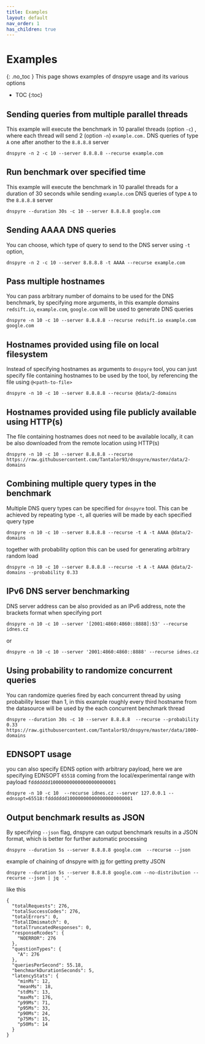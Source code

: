 ```yaml
---
title: Examples
layout: default
nav_order: 1
has_children: true
---
```




# Examples
{: .no_toc }
This page shows examples of dnspyre usage and its various options

* TOC
{:toc}


## Sending queries from multiple parallel threads
This example will execute the benchmark in 10 parallel threads (option `-c`) , where each thread will
send 2 (option `-n`) `example.com.` DNS queries of type `A` one after another to the `8.8.8.8` server
```
dnspyre -n 2 -c 10 --server 8.8.8.8 --recurse example.com
```

## Run benchmark over specified time
This example will execute the benchmark in 10 parallel threads for a duration of 30 seconds while sending `example.com` DNS queries of type `A`
to the `8.8.8.8` server
```
dnspyre --duration 30s -c 10 --server 8.8.8.8 google.com
```

## Sending AAAA DNS queries
You can choose, which type of query to send to the DNS server using `-t` option, 
```
dnspyre -n 2 -c 10 --server 8.8.8.8 -t AAAA --recurse example.com
```

## Pass multiple hostnames
You can pass arbitrary number of domains to be used for the DNS benchmark, by specifying more arguments, in this example domains
`redsift.io`, `example.com`, `google.com` will be used to generate DNS queries
```
dnspyre -n 10 -c 10 --server 8.8.8.8 --recurse redsift.io example.com google.com
```

## Hostnames provided using file on local filesystem
Instead of specifying hostnames as arguments to `dnspyre` tool, you can just specify file containing hostnames to be used by the tool,
by referencing the file using `@<path-to-file>`
```
dnspyre -n 10 -c 10 --server 8.8.8.8 --recurse @data/2-domains
```

## Hostnames provided using file publicly available using HTTP(s) 
The file containing hostnames does not need to be available locally, it can be also downloaded from the remote location using HTTP(s)
```
dnspyre -n 10 -c 10 --server 8.8.8.8 --recurse https://raw.githubusercontent.com/Tantalor93/dnspyre/master/data/2-domains
```

## Combining multiple query types in the benchmark
Multiple DNS query types can be specified for `dnspyre` tool. 
This can be achieved by repeating type `-t`, all queries will be made by each specified query type
```
dnspyre -n 10 -c 10 --server 8.8.8.8 --recurse -t A -t AAAA @data/2-domains
```
together with probability option this can be used for generating arbitrary random load
```
dnspyre -n 10 -c 10 --server 8.8.8.8 --recurse -t A -t AAAA @data/2-domains --probability 0.33
```

## IPv6 DNS server benchmarking
DNS server address can be also provided as an IPv6 address, note the brackets format when specifying port
```
dnspyre -n 10 -c 10 --server '[2001:4860:4860::8888]:53' --recurse idnes.cz
```

or 

```
dnspyre -n 10 -c 10 --server '2001:4860:4860::8888' --recurse idnes.cz
```

## Using probability to randomize concurrent queries
You can randomize queries fired by each concurrent thread by using probability lesser than 1, in this example
roughly every third hostname from the datasource will be used by the each concurrent benchmark thread
```
dnspyre --duration 30s -c 10 --server 8.8.8.8  --recurse --probability 0.33  https://raw.githubusercontent.com/Tantalor93/dnspyre/master/data/1000-domains
```

## EDNSOPT usage
you can also specify EDNS option with arbitrary payload, here we are specifying EDNSOPT `65518`
coming from the local/experimental range with payload `fddddddd100000000000000000000001`
```
dnspyre -n 10 -c 10  --recurse idnes.cz --server 127.0.0.1 --ednsopt=65518:fddddddd100000000000000000000001
```


## Output benchmark results as JSON
By specifying `--json` flag, dnspyre can output benchmark results in a JSON format, which is better for further automatic processing
```
dnspyre --duration 5s --server 8.8.8.8 google.com  --recurse --json
```

example of chaining of dnspyre with [jq](https://stedolan.github.io/jq/) for getting pretty JSON
```
dnspyre --duration 5s --server 8.8.8.8 google.com --no-distribution --recurse --json | jq '.'
```
like this
```
{
  "totalRequests": 276,
  "totalSuccessCodes": 276,
  "totalErrors": 0,
  "TotalIDmismatch": 0,
  "totalTruncatedResponses": 0,
  "responseRcodes": {
    "NOERROR": 276
  },
  "questionTypes": {
    "A": 276
  },
  "queriesPerSecond": 55.18,
  "benchmarkDurationSeconds": 5,
  "latencyStats": {
    "minMs": 12,
    "meanMs": 18,
    "stdMs": 13,
    "maxMs": 176,
    "p99Ms": 71,
    "p95Ms": 33,
    "p90Ms": 24,
    "p75Ms": 15,
    "p50Ms": 14
  }
}
```
